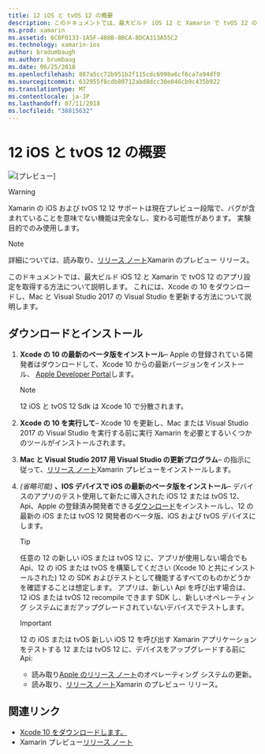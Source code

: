 ```yaml
---
title: 12 iOS と tvOS 12 の概要
description: このドキュメントでは、最大ビルド iOS 12 と Xamarin で tvOS 12 のアプリ設定を取得する方法について説明します。 これには、Xcode の 10 をダウンロードし、Mac と Visual Studio 2017 の Visual Studio を更新する方法について説明します。
ms.prod: xamarin
ms.assetid: 6C0F0133-1A5F-408B-8BCA-BDCA313A55C2
ms.technology: xamarin-ios
author: bradumbaugh
ms.author: brumbaug
ms.date: 06/25/2018
ms.openlocfilehash: 887a5cc72b951b2f115cdc6998a6cf6ca7a94df0
ms.sourcegitcommit: 632955f8cdb80712abd8dcc30e046cb9c435b922
ms.translationtype: MT
ms.contentlocale: ja-JP
ms.lasthandoff: 07/11/2018
ms.locfileid: "38815632"
---
```

# <a name="getting-started-with-ios-12-and-tvos-12"></a>12 iOS と tvOS 12 の概要

![[プレビュー]](~/media/shared/preview.png)

> [!WARNING]
> Xamarin の iOS および tvOS 12 12 サポートは現在プレビュー段階で、バグが含まれていることを意味でない機能は完全なし、変わる可能性があります。 実験目的でのみ使用します。

> [!NOTE]
> 詳細については、読み取り、[リリース ノート](https://releases.xamarin.com/preview-release-xcode-10-beta/)Xamarin のプレビュー リリース。

このドキュメントでは、最大ビルド iOS 12 と Xamarin で tvOS 12 のアプリ設定を取得する方法について説明します。 これには、Xcode の 10 をダウンロードし、Mac と Visual Studio 2017 の Visual Studio を更新する方法について説明します。

## <a name="download-and-install"></a>ダウンロードとインストール

1. **Xcode の 10 の最新のベータ版をインストール**– Apple の登録されている開発者はダウンロードして、Xcode 10 からの最新バージョンをインストール、 [Apple Developer Portal](https://developer.apple.com/download/)します。

   > [!NOTE]
   > 12 iOS と tvOS 12 Sdk は Xcode 10 で分散されます。

2. **Xcode の 10 を実行して**– Xcode 10 を更新し、Mac または Visual Studio 2017 の Visual Studio を実行する前に実行 Xamarin を必要とするいくつかのツールがインストールされます。

3. **Mac と Visual Studio 2017 用 Visual Studio の更新プログラム**– の指示に従って、[リリース ノート](https://releases.xamarin.com/preview-release-xcode-10-beta/)Xamarin プレビューをインストールします。

4. _(省略可能)_ **、IOS デバイスで iOS の最新のベータ版をインストール**– デバイスのアプリのテスト使用して新たに導入された iOS 12 または tvOS 12、Api、Apple の登録済み開発者できる[ダウンロード](https://developer.apple.com/download)をインストールし、12 の最新の iOS または tvOS 12 開発者のベータ版、iOS および tvOS デバイスにします。

   > [!TIP]
   > 任意の 12 の新しい iOS または tvOS 12 に、アプリが使用しない場合でも Api、12 の iOS または tvOS を構築してください (Xcode 10 と共にインストールされた) 12 の SDK およびテストとして機能するすべてのものかどうかを確認することは想定します。 アプリは、新しい Api を呼び出す場合は、12 iOS または tvOS 12 recompile できます SDK し、新しいオペレーティング システムにまだアップグレードされていないデバイスでテストします。

   > [!IMPORTANT]
   > 12 の iOS または tvOS 新しい iOS 12 を呼び出す Xamarin アプリケーションをテストする 12 または tvOS 12 に、デバイスをアップグレードする前に Api:
   > - 読み取り[Apple のリリース ノート](https://developer.apple.com/download/)のオペレーティング システムの更新。
   > - 読み取り、[リリース ノート](https://releases.xamarin.com/preview-release-xcode-10-beta/)Xamarin のプレビュー リリース。

## <a name="related-links"></a>関連リンク

- [Xcode 10 をダウンロードします。](https://developer.apple.com/download/)
- Xamarin プレビュー[リリース ノート](https://releases.xamarin.com/preview-release-xcode-10-beta/)
